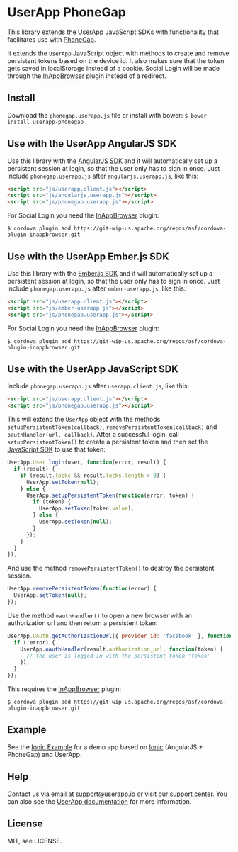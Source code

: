 UserApp PhoneGap
================

This library extends the [UserApp](https://www.userapp.io/) JavaScript SDKs with functionality that facilitates use with [PhoneGap](http://phonegap.com/).

It extends the `UserApp` JavaScript object with methods to create and remove persistent tokens based on the device id. It also makes sure that the token gets saved in localStorage instead of a cookie. Social Login will be made through the [InAppBrowser](http://docs.phonegap.com/en/3.0.0/cordova_inappbrowser_inappbrowser.md.html) plugin instead of a redirect.

## Install

Download the `phonegap.userapp.js` file or install with bower: `$ bower install userapp-phonegap`

## Use with the UserApp AngularJS SDK

Use this library with the [AngularJS SDK](https://app.userapp.io/#/docs/libs/angularjs/) and it will automatically set up a persistent session at login, so that the user only has to sign in once. Just include `phonegap.userapp.js` after `angularjs.userapp.js`, like this:

```html
<script src="js/userapp.client.js"></script>
<script src="js/angularjs.userapp.js"></script>
<script src="js/phonegap.userapp.js"></script>
```

For Social Login you need the [InAppBrowser](http://docs.phonegap.com/en/3.0.0/cordova_inappbrowser_inappbrowser.md.html) plugin:

    $ cordova plugin add https://git-wip-us.apache.org/repos/asf/cordova-plugin-inappbrowser.git

## Use with the UserApp Ember.js SDK

Use this library with the [Ember.js SDK](https://app.userapp.io/#/docs/libs/emberjs/) and it will automatically set up a persistent session at login, so that the user only has to sign in once. Just include `phonegap.userapp.js` after `ember-userapp.js`, like this:

```html
<script src="js/userapp.client.js"></script>
<script src="js/ember-userapp.js"></script>
<script src="js/phonegap.userapp.js"></script>
```

For Social Login you need the [InAppBrowser](http://docs.phonegap.com/en/3.0.0/cordova_inappbrowser_inappbrowser.md.html) plugin:

    $ cordova plugin add https://git-wip-us.apache.org/repos/asf/cordova-plugin-inappbrowser.git

## Use with the UserApp JavaScript SDK

Include `phonegap.userapp.js` after `userapp.client.js`, like this:

```html
<script src="js/userapp.client.js"></script>
<script src="js/phonegap.userapp.js"></script>
```

This will extend the `UserApp` object with the methods `setupPersistentToken(callback)`, `removePersistentToken(callback)` and `oauthHandler(url, callback)`.
After a successful login, call `setupPersistentToken()` to create a persistent token and then set the [JavaScript SDK](https://app.userapp.io/#/docs/libs/javascript/) to use that token:

```javascript
UserApp.User.login(user, function(error, result) {
  if (result) {
    if (result.locks && result.locks.length > 0) {
      UserApp.setToken(null);
    } else {
      UserApp.setupPersistentToken(function(error, token) {
        if (token) {
          UserApp.setToken(token.value);
        } else {
          UserApp.setToken(null);
        }
      });
    }
  }
});
```

And use the method `removePersistentToken()` to destroy the persistent session.

```javascript
UserApp.removePersistentToken(function(error) {
  UserApp.setToken(null);
});
```

Use the method `oauthHandler()` to open a new browser with an authorization url and then return a persistent token:

```javascript
UserApp.OAuth.getAuthorizationUrl({ provider_id: 'facebook' }, function(error, result) {
  if (!error) {
    UserApp.oauthHandler(result.authorization_url, function(token) {
      // the user is logged in with the persistent token 'token'
    }); 
  }
});
```

This requires the [InAppBrowser](http://docs.phonegap.com/en/3.0.0/cordova_inappbrowser_inappbrowser.md.html) plugin:

    $ cordova plugin add https://git-wip-us.apache.org/repos/asf/cordova-plugin-inappbrowser.git

## Example

See the [Ionic Example](https://github.com/userapp-io/userapp-ionic) for a demo app based on [Ionic](http://ionicframework.com/) (AngularJS + PhoneGap) and UserApp.

## Help

Contact us via email at support@userapp.io or visit our [support center](https://help.userapp.io). You can also see the [UserApp documentation](https://app.userapp.io/#/docs/) for more information.

## License

MIT, see LICENSE.
